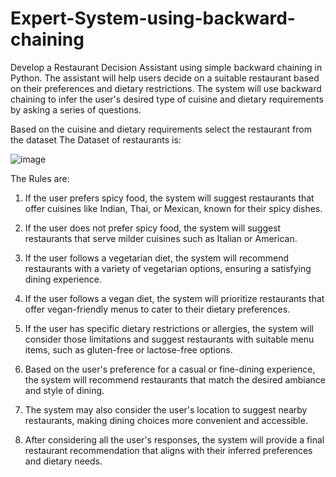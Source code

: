 # Expert-System-using-backward-chaining
Develop a Restaurant Decision Assistant using simple backward chaining in Python. The assistant will help users decide on a suitable restaurant based on their preferences and dietary restrictions. The system will use backward chaining to infer the user's desired type of cuisine and dietary requirements by asking a series of questions.

Based on the cuisine and dietary requirements select the restaurant from the dataset The Dataset of restaurants is:

![image](https://github.com/Ashutosh-Gairola/Expert-System-using-backward-chaining-/assets/132334074/6d26f874-4ae1-4b7d-9987-f36b8c437874)


The Rules are:

1. If the user prefers spicy food, the system will suggest restaurants that offer cuisines like Indian, Thai, or Mexican, known for their spicy dishes.

2. If the user does not prefer spicy food, the system will suggest restaurants that serve milder cuisines such as Italian or American.

3. If the user follows a vegetarian diet, the system will recommend restaurants with a variety of vegetarian options, ensuring a satisfying dining experience.

4. If the user follows a vegan diet, the system will prioritize restaurants that offer vegan-friendly menus to cater to their dietary preferences.

5. If the user has specific dietary restrictions or allergies, the system will consider those limitations and suggest restaurants with suitable menu items, such as gluten-free or lactose-free options.

6. Based on the user's preference for a casual or fine-dining experience, the system will recommend restaurants that match the desired ambiance and style of dining.


7. The system may also consider the user's location to suggest nearby restaurants, making dining choices more convenient and accessible.

8. After considering all the user's responses, the system will provide a final restaurant recommendation that aligns with their inferred preferences and dietary needs.
